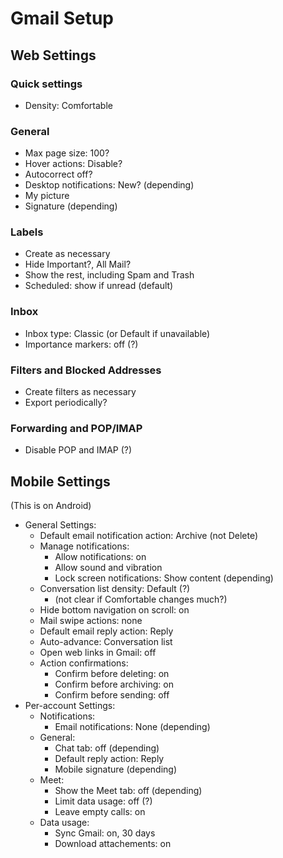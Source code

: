 # Gmail Setup

## Web Settings

### Quick settings

* Density: Comfortable

### General

* Max page size: 100?
* Hover actions: Disable?
* Autocorrect off?
* Desktop notifications: New? (depending)
* My picture
* Signature (depending)

### Labels

* Create as necessary
* Hide Important?, All Mail?
* Show the rest, including Spam and Trash
* Scheduled: show if unread (default)

### Inbox

* Inbox type: Classic (or Default if unavailable)
* Importance markers: off (?)

### Filters and Blocked Addresses

* Create filters as necessary
* Export periodically?

### Forwarding and POP/IMAP

* Disable POP and IMAP (?)

## Mobile Settings

(This is on Android)

* General Settings:
    * Default email notification action: Archive (not Delete)
    * Manage notifications:
        * Allow notifications: on
        * Allow sound and vibration
        * Lock screen notifications: Show content (depending)
    * Conversation list density: Default (?)
        * (not clear if Comfortable changes much?)
    * Hide bottom navigation on scroll: on
    * Mail swipe actions: none
    * Default email reply action: Reply
    * Auto-advance: Conversation list
    * Open web links in Gmail: off
    * Action confirmations:
        * Confirm before deleting: on
        * Confirm before archiving: on
        * Confirm before sending: off
* Per-account Settings:
    * Notifications:
        * Email notifications: None (depending)
    * General:
        * Chat tab: off (depending)
        * Default reply action: Reply
        * Mobile signature (depending)
    * Meet:
        * Show the Meet tab: off (depending)
        * Limit data usage: off (?)
        * Leave empty calls: on
    * Data usage:
        * Sync Gmail: on, 30 days
        * Download attachements: on
